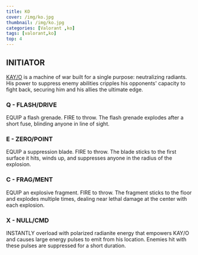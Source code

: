 ```yaml
---
title: KO
cover: /img/ko.jpg
thumbnail: /img/ko.jpg
categories: [Valorant ,ko]
tags: [valorant,ko]
top: 4
---
```



## INITIATOR

[KAY/O](https://playvalorant.com/en-gb/agents/neon/) is a machine of war built for a single purpose: neutralizing radiants. His power to suppress enemy abilities cripples his opponents' capacity to fight back, securing him and his allies the ultimate edge.

<!-- more -->
### Q - FLASH/DRIVE

EQUIP a flash grenade. FIRE to throw. The flash grenade explodes after a short fuse, blinding anyone in line of sight.

### E - ZERO/POINT

EQUIP a suppression blade. FIRE to throw. The blade sticks to the first surface it hits, winds up, and suppresses anyone in the radius of the explosion.

### C - FRAG/MENT

EQUIP an explosive fragment. FIRE to throw. The fragment sticks to the floor and explodes multiple times, dealing near lethal damage at the center with each explosion.

### X - NULL/CMD

INSTANTLY overload with polarized radianite energy that empowers KAY/O and causes large energy pulses to emit from his location. Enemies hit with these pulses are suppressed for a short duration.
